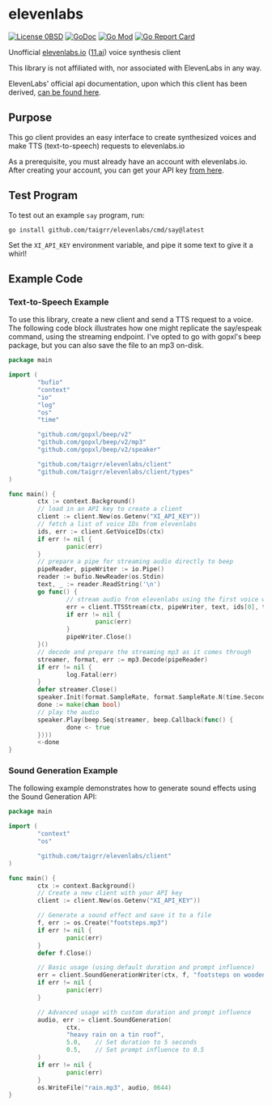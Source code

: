 # elevenlabs

[![License 0BSD](https://img.shields.io/badge/License-0BSD-pink.svg)](https://opensource.org/licenses/0BSD)
[![GoDoc](https://godoc.org/github.com/taigrr/elevenlabs?status.svg)](https://godoc.org/github.com/taigrr/elevenlabs)
[![Go Mod](https://img.shields.io/badge/go.mod-v1.20-blue)](go.mod)
[![Go Report Card](https://goreportcard.com/badge/github.com/taigrr/elevenlabs?branch=master)](https://goreportcard.com/report/github.com/taigrr/elevenlabs)

Unofficial [elevenlabs.io](https://beta.elevenlabs.io/) ([11.ai](http://11.ai)) voice synthesis client

This library is not affiliated with, nor associated with ElevenLabs in any way.

ElevenLabs' official api documentation, upon which this client has been
derived, [can be found here](https://api.elevenlabs.io/docs).

## Purpose

This go client provides an easy interface to create synthesized voices and
make TTS (text-to-speech) requests to elevenlabs.io

As a prerequisite, you must already have an account with elevenlabs.io.
After creating your account, you can get your API key [from here](https://help.elevenlabs.io/hc/en-us/articles/14599447207697-How-to-authorize-yourself-using-your-xi-api-key-).

## Test Program

To test out an example `say` program, run:

`go install github.com/taigrr/elevenlabs/cmd/say@latest`

Set the `XI_API_KEY` environment variable, and pipe it some text to give it a whirl!

## Example Code

### Text-to-Speech Example

To use this library, create a new client and send a TTS request to a voice.
The following code block illustrates how one might replicate the say/espeak
command, using the streaming endpoint.
I've opted to go with gopxl's beep package, but you can also save the file
to an mp3 on-disk.

```go
package main

import (
        "bufio"
        "context"
        "io"
        "log"
        "os"
        "time"

        "github.com/gopxl/beep/v2"
        "github.com/gopxl/beep/v2/mp3"
        "github.com/gopxl/beep/v2/speaker"

        "github.com/taigrr/elevenlabs/client"
        "github.com/taigrr/elevenlabs/client/types"
)

func main() {
        ctx := context.Background()
        // load in an API key to create a client
        client := client.New(os.Getenv("XI_API_KEY"))
        // fetch a list of voice IDs from elevenlabs
        ids, err := client.GetVoiceIDs(ctx)
        if err != nil {
                panic(err)
        }
        // prepare a pipe for streaming audio directly to beep
        pipeReader, pipeWriter := io.Pipe()
        reader := bufio.NewReader(os.Stdin)
        text, _ := reader.ReadString('\n')
        go func() {
                // stream audio from elevenlabs using the first voice we found
                err = client.TTSStream(ctx, pipeWriter, text, ids[0], types.SynthesisOptions{Stability: 0.75, SimilarityBoost: 0.75, Style: 0.0, UseSpeakerBoost: true})
                if err != nil {
                        panic(err)
                }
                pipeWriter.Close()
        }()
        // decode and prepare the streaming mp3 as it comes through
        streamer, format, err := mp3.Decode(pipeReader)
        if err != nil {
                log.Fatal(err)
        }
        defer streamer.Close()
        speaker.Init(format.SampleRate, format.SampleRate.N(time.Second/10))
        done := make(chan bool)
        // play the audio
        speaker.Play(beep.Seq(streamer, beep.Callback(func() {
                done <- true
        })))
        <-done
}
```

### Sound Generation Example

The following example demonstrates how to generate sound effects using the Sound Generation API:

```go
package main

import (
        "context"
        "os"

        "github.com/taigrr/elevenlabs/client"
)

func main() {
        ctx := context.Background()
        // Create a new client with your API key
        client := client.New(os.Getenv("XI_API_KEY"))

        // Generate a sound effect and save it to a file
        f, err := os.Create("footsteps.mp3")
        if err != nil {
                panic(err)
        }
        defer f.Close()

        // Basic usage (using default duration and prompt influence)
        err = client.SoundGenerationWriter(ctx, f, "footsteps on wooden floor", 0, 0)
        if err != nil {
                panic(err)
        }

        // Advanced usage with custom duration and prompt influence
        audio, err := client.SoundGeneration(
                ctx,
                "heavy rain on a tin roof",
                5.0,    // Set duration to 5 seconds
                0.5,    // Set prompt influence to 0.5
        )
        if err != nil {
                panic(err)
        }
        os.WriteFile("rain.mp3", audio, 0644)
}
```

